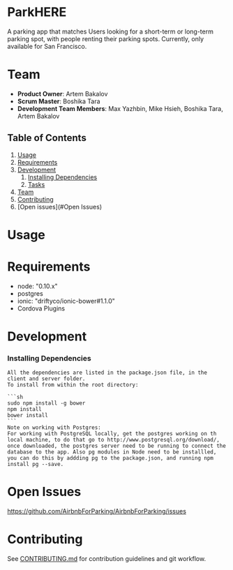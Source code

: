 # ParkHERE
A parking app that matches Users looking for a short-term or long-term parking spot, with people renting their parking spots. Currently, only available for San Francisco.

# Team

  - __Product Owner__: Artem Bakalov
  - __Scrum Master__: Boshika Tara
  - __Development Team Members__: Max Yazhbin, Mike Hsieh, Boshika Tara, Artem Bakalov

## Table of Contents

1. [Usage](#Usage)
1. [Requirements](#requirements)
1. [Development](#development)
    1. [Installing Dependencies](#installing-dependencies)
    1. [Tasks](#tasks)
1. [Team](#team)
1. [Contributing](#contributing)
1. [Open issues](#Open Issues)

# Usage
  

# Requirements

- node: "0.10.x"
- postgres
- ionic: "driftyco/ionic-bower#1.1.0"
- Cordova Plugins

# Development

  ### Installing Dependencies

    All the dependencies are listed in the package.json file, in the client and server folder.
    To install from within the root directory:

    ```sh
    sudo npm install -g bower
    npm install
    bower install
    ```
    Note on working with Postgres:
    For working with PostgreSQL locally, get the postgres working on th local machine, to do that go to http://www.postgresql.org/download/, once downloaded, the postgres server need to be running to connect the database to the app. Also pg modules in Node need to be installled, you can do this by addding pg to the package.json, and running npm install pg --save.
      
  # Open Issues

  https://github.com/AirbnbForParking/AirbnbForParking/issues

# Contributing

  See [CONTRIBUTING.md](CONTRIBUTING.md) for contribution guidelines and git workflow.


